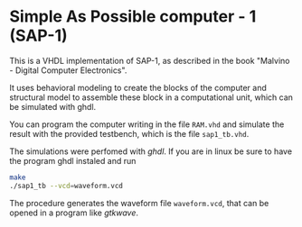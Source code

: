 # Simple As Possible computer - 1  (SAP-1)

This is a VHDL implementation of SAP-1, as described in the book "Malvino -
Digital Computer Electronics". 

It uses behavioral modeling to create the blocks of the computer and structural
model to assemble these block in a computational unit, which can be simulated with ghdl. 

You can program the computer writing in the file ```RAM.vhd``` and simulate the
result with the provided testbench, which is the file ```sap1_tb.vhd```.

The simulations were perfomed with *ghdl*. If you are in linux be sure to have the program ghdl instaled and run

```bash
make
./sap1_tb --vcd=waveform.vcd
```

The procedure generates the waveform file ```waveform.vcd```, that can be opened in a program like *gtkwave*.


